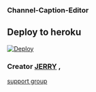 ### Channel-Caption-Editor

## Deploy to heroku 

[![Deploy](https://www.herokucdn.com/deploy/button.svg)](https://heroku.com/deploy?template=https://github.com/Killersparrow0/Channel-Caption-Editor-ver1.0)


### Creator [JERRY](https://t.me/joinchat/vcOhk8tX214zNGQ1) , 




[support group ](https://t.me/joinchat/vcOhk8tX214zNGQ1)
